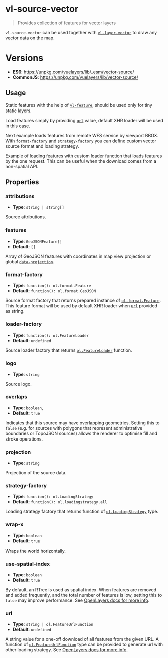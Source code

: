 # vl-source-vector

> Provides collection of features for vector layers

`vl-source-vector` can be used together with [`vl-layer-vector`](/docs/component/vector-layer.md) to
draw any vector data on the map.

# Versions

- **ES6**: https://unpkg.com/vuelayers/lib/_esm/vector-source/
- **CommonJS**: https://unpkg.com/vuelayers/lib/vector-source/   

## Usage

Static features with the help of [`vl-feature`](/docs/component/feature.md), should be used only for tiny static layers.

<vuep template="#static-features-example"></vuep>

<script v-pre type="text/x-template" id="static-features-example">
<template>
  <vl-map style="height: 400px">
    <vl-view :zoom.sync="zoom" :center.sync="center" :rotation.sync="rotation"></vl-view>
  
    <vl-layer-tile>
      <vl-source-osm></vl-source-osm>
    </vl-layer-tile>
    
    <vl-layer-vector>
      <vl-source-vector>
        <vl-feature>
          <vl-geom-circle :coordinates="[0, 0]" :radius="1000000"></vl-geom-circle>
          <vl-style-box>
            <vl-style-stroke color="blue"></vl-style-stroke>
            <vl-style-fill color="rgba(255,255,255,0.5)"></vl-style-fill>
            <vl-style-text text="I'm circle"></vl-style-text>
          </vl-style-box>
        </vl-feature>
        <vl-feature>
          <vl-geom-polygon :coordinates="[[[1000000, 1000000], [1000000, 5000000], [5000000, 5000000], [5000000, 1000000], [1000000, 1000000]]]"></vl-geom-polygon>
          <vl-style-box>
            <vl-style-stroke color="blue"></vl-style-stroke>
            <vl-style-fill color="rgba(255,255,255,0.5)"></vl-style-fill>
            <vl-style-text text="I'm polygon"></vl-style-text>
          </vl-style-box>
        </vl-feature>
      </vl-source-vector>
    </vl-layer-vector>
  </vl-map>
</template>

<script>
  export default {
    data () {
      return { 
        zoom: 2,
        center: [0, 0],
        rotation: 0,
      }
    },
  }
</script>
</script>

Load features simply by providing [`url`](component/vector-source.md#url) value, default XHR loader will be used in this
case.

<vuep template="#default-loader-example"></vuep>

<script v-pre type="text/x-template" id="default-loader-example">
<template>
  <vl-map style="height: 400px">
    <vl-view :zoom.sync="zoom" :center.sync="center" :rotation.sync="rotation"></vl-view>
  
    <vl-layer-tile>
      <vl-source-osm></vl-source-osm>
    </vl-layer-tile>
    
    <vl-layer-vector>
      <vl-source-vector url="https://openlayers.org/en/v4.6.5/examples/data/geojson/countries.geojson"></vl-source-vector>
    </vl-layer-vector>
  </vl-map>
</template>

<script>
  export default {
    data () {
      return { 
        zoom: 2,
        center: [0, 0],
        rotation: 0,
      }
    },
  }
</script>
</script>

Next example loads features from remote WFS service by viewport BBOX. With [`format-factory`](component/vector-source.md#format-factory) and 
[`strategy-factory`](component/vector-source#strategy-factory) you can define custom vector source format and loading strategy.

<vuep template="#wfs-example"></vuep>

<script v-pre type="text/x-template" id="wfs-example">
<template>
  <vl-map style="height: 400px">
    <vl-view :zoom.sync="zoom" :center.sync="center" :rotation.sync="rotation"></vl-view>
  
    <vl-layer-tile>
      <vl-source-osm></vl-source-osm>
    </vl-layer-tile>
    
    <vl-layer-vector>
      <vl-source-vector :url="urlFunction" :strategy-factory="loadingStrategyFactory"></vl-source-vector>
    </vl-layer-vector>
  </vl-map>
</template>

<script>
  export default {
    methods: {
      urlFunction (extent, resolution, projection) {
        return 'https://ahocevar.com/geoserver/wfs?service=WFS&' +
          'version=1.1.0&request=GetFeature&typename=osm:water_areas&' +
          'outputFormat=application/json&srsname=' + projection + '&' +
          'bbox=' + extent.join(',') + ',' + projection
      },
      loadingStrategyFactory () {
        // VueLayers.olExt available only in UMD build
        // in ES/CJS build it should be imported from 'vuelayers/lib/_esm/ol-ext' or 'vuelayers/lib/ol-ext' respectively 
        return VueLayers.olExt.loadingBBox
      },
    },
    data () {
      return { 
        zoom: 12,
        center: [-8908887.277395891, 5381918.072437216],
        rotation: 0,
      }
    },
  }
</script>
</script>

Example of loading features with custom loader function that loads features by the one request. This can be useful 
when the download comes from a non-spatial API.

<vuep template="#custom-loader-example"></vuep>

<script v-pre type="text/x-template" id="custom-loader-example">
<template>
  <div>
    <vl-map :load-tiles-while-animating="true" :load-tiles-while-interacting="true" data-projection="EPSG:4326" style="height: 400px">
      <vl-view :zoom.sync="zoom" :center.sync="center" :rotation.sync="rotation"></vl-view>
      
      <vl-layer-tile>
        <vl-source-osm></vl-source-osm>
      </vl-layer-tile>
      
      <vl-layer-vector>
        <vl-source-vector :features.sync="features"></vl-source-vector>
      </vl-layer-vector>
    </vl-map>
    <p v-if="loading">
      Loading features, please wait...
    </p>
    <p v-if="features.length > 0">
      Loaded features: {{ features.map(feature => feature.id) }}
    </p>
  </div>
</template>

<script>
  export default {
    data () {
      return { 
        zoom: 2,
        center: [0, 0],
        rotation: 0,
        features: [],
        loading: false,
      }
    },
    mounted () {
      this.loading = true
      this.loadFeatures().then(features => {
        this.features = features.map(Object.freeze)
        this.loading = false
      })
    },
    methods: {
      // emulates external source
      loadFeatures () {
        return new Promise(resolve => {
          setTimeout(() => {
            // generate GeoJSON random features
            resolve([
              {
                type: "Feature",
                id: fakerator.misc.uuid(),
                geometry: {
                  type: 'Point',
                  coordinates: [5.44921875, 26.745610382199022],
                },
                properties: {
                  name: fakerator.names.name(),
                  country:  fakerator.address.country(),
                  city: fakerator.address.city(),
                  street: fakerator.address.street(),
                },
              },
              {
                type: "Feature",
                id: fakerator.misc.uuid(),
                geometry: {
                  type: 'Polygon',
                  coordinates: [
                    [
                      [
                        -23.37890625,
                        45.336701909968134,
                      ],
                      [
                        -49.39453125,
                        33.137551192346145,
                      ],
                      [
                        -47.4609375,
                        3.6888551431470478,
                      ],
                      [
                        -20.390625,
                        -8.059229627200192,
                      ],
                      [
                        -13.0078125,
                        20.138470312451155,
                      ],
                      [
                        -23.37890625,
                        45.336701909968134,
                      ],
                    ],
                  ],
                },
                properties: {
                  name: fakerator.names.name(),
                  country:  fakerator.address.country(),
                  city: fakerator.address.city(),
                  street: fakerator.address.street(),
                },
              },
              {
                type: "Feature",
                id: fakerator.misc.uuid(),
                geometry: {
                  type: "LineString",
                  coordinates: [
                    [
                      44.47265625,
                      -1.7575368113083125,
                    ],
                    [
                      23.5546875,
                      9.795677582829743,
                    ],
                    [
                      47.109375,
                      23.241346102386135,
                    ],
                    [
                      22.8515625,
                      33.137551192346145,
                    ],
                    [
                      48.33984375,
                      42.032974332441405,
                    ],
                    [
                      19.86328125,
                      48.574789910928864,
                    ],
                    [
                      47.8125,
                      56.65622649350222,
                    ],
                  ],
                },
                properties: {
                  name: fakerator.names.name(),
                  country:  fakerator.address.country(),
                  city: fakerator.address.city(),
                  street: fakerator.address.street(),
                },
              },
            ])
          }, 5000)
        })
      },
    },
  }
</script>
</script>

## Properties

### attributions

- **Type**: `string | string[]`

Source attributions.

### features

- **Type**: `GeoJSONFeature[]`
- **Default**: `[]`

Array of GeoJSON features with coordinates in map view projection or 
global [`data-projection`](quickstart.md#global-data-proejction).

### format-factory

- **Type**: `function(): ol.format.Feature`
- **Default**: `function(): ol.format.GeoJSON`

Source format factory that returns prepared instance of [`ol.format.Feature`](http://openlayers.org/en/v4.6.5/apidoc/ol.format.Feature.html).
This feature format will be used by default XHR loader when [`url`](component/vector-source.md#url) provided as string.

### loader-factory

- **Type**: `function(): ol.FeatureLoader`
- **Default**: `undefined`

Source loader factory that returns [`ol.FeatureLoader`](http://openlayers.org/en/v4.6.5/apidoc/ol.html#.FeatureLoader) function.

### logo

- **Type**: `string`

Source logo.

### overlaps

- **Type**: `boolean`,
- **Default**: `true`

Indicates that this source may have overlapping geometries. Setting this to `false` (e.g. for sources with polygons that 
represent administrative boundaries or TopoJSON sources) allows the renderer to optimise fill and stroke operations. 

### projection

- **Type**: `string`

Projection of the source data.

### strategy-factory

- **Type**: `function(): ol.LoadingStrategy`
- **Default**: `function(): ol.loadingstrategy.all`

Loading strategy factory that returns function of [`ol.LoadingStrategy`](http://openlayers.org/en/v4.6.5/apidoc/ol.html#.LoadingStrategy) type.

### wrap-x

- **Type**: `boolean`
- **Default**: `true`

Wraps the world horizontally.

### use-spatial-index

- **Type**: `boolean`
- **Default**: `true`

By default, an RTree is used as spatial index. When features are removed and added frequently, and the total number of 
features is low, setting this to `false` may improve performance. See [OpenLayers docs for more info](http://openlayers.org/en/v4.6.5/apidoc/ol.source.Vector.html#Vector).

### url

- **Type**: `string | ol.FeatureUrlFunction`
- **Default**: `undefined`

A string value for a one-off download of all features from the given URL. A function of 
[`ol.FeatureUrlFunction`](http://openlayers.org/en/v4.6.5/apidoc/ol.html#.FeatureUrlFunction) type can be provided 
to generate url with other loading strategy. See [OpenLayers docs for more info](http://openlayers.org/en/v4.6.5/apidoc/ol.source.Vector.html#Vector).
